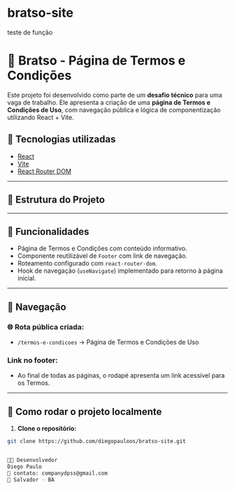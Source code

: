 # bratso-site
teste de função
# 🧾 Bratso - Página de Termos e Condições

Este projeto foi desenvolvido como parte de um **desafio técnico** para uma vaga de trabalho. Ele apresenta a criação de uma **página de Termos e Condições de Uso**, com navegação pública e lógica de componentização utilizando React + Vite.

## 🚀 Tecnologias utilizadas

- [React](https://reactjs.org)
- [Vite](https://vitejs.dev/)
- [React Router DOM](https://reactrouter.com/en/main)

---

## 📁 Estrutura do Projeto


---

## 📄 Funcionalidades

- Página de Termos e Condições com conteúdo informativo.
- Componente reutilizável de `Footer` com link de navegação.
- Roteamento configurado com `react-router-dom`.
- Hook de navegação (`useNavigate`) implementado para retorno à página inicial.

---

## 🧭 Navegação

### 🌐 Rota pública criada:

- `/termos-e-condicoes` → Página de Termos e Condições de Uso

### Link no footer:
- Ao final de todas as páginas, o rodapé apresenta um link acessível para os Termos.

---

## 🔧 Como rodar o projeto localmente

1. **Clone o repositório:**

```bash
git clone https://github.com/diegopauloos/bratso-site.git


👨‍💻 Desenvolvedor
Diego Paulo
📧 contato: companydpss@gmail.com
📍 Salvador - BA

